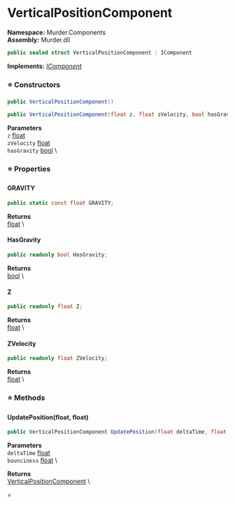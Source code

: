# VerticalPositionComponent

**Namespace:** Murder.Components \
**Assembly:** Murder.dll

```csharp
public sealed struct VerticalPositionComponent : IComponent
```

**Implements:** _[IComponent](../../Bang/Components/IComponent.html)_

### ⭐ Constructors
```csharp
public VerticalPositionComponent()
```

```csharp
public VerticalPositionComponent(float z, float zVelocity, bool hasGravity)
```

**Parameters** \
`z` [float](https://learn.microsoft.com/en-us/dotnet/api/System.Single?view=net-7.0) \
`zVelocity` [float](https://learn.microsoft.com/en-us/dotnet/api/System.Single?view=net-7.0) \
`hasGravity` [bool](https://learn.microsoft.com/en-us/dotnet/api/System.Boolean?view=net-7.0) \

### ⭐ Properties
#### GRAVITY
```csharp
public static const float GRAVITY;
```

**Returns** \
[float](https://learn.microsoft.com/en-us/dotnet/api/System.Single?view=net-7.0) \
#### HasGravity
```csharp
public readonly bool HasGravity;
```

**Returns** \
[bool](https://learn.microsoft.com/en-us/dotnet/api/System.Boolean?view=net-7.0) \
#### Z
```csharp
public readonly float Z;
```

**Returns** \
[float](https://learn.microsoft.com/en-us/dotnet/api/System.Single?view=net-7.0) \
#### ZVelocity
```csharp
public readonly float ZVelocity;
```

**Returns** \
[float](https://learn.microsoft.com/en-us/dotnet/api/System.Single?view=net-7.0) \
### ⭐ Methods
#### UpdatePosition(float, float)
```csharp
public VerticalPositionComponent UpdatePosition(float deltaTime, float bounciness)
```

**Parameters** \
`deltaTime` [float](https://learn.microsoft.com/en-us/dotnet/api/System.Single?view=net-7.0) \
`bounciness` [float](https://learn.microsoft.com/en-us/dotnet/api/System.Single?view=net-7.0) \

**Returns** \
[VerticalPositionComponent](../../Murder/Components/VerticalPositionComponent.html) \



⚡
